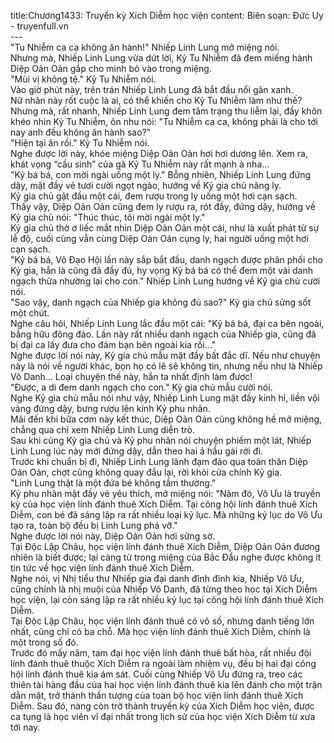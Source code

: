 title:Chương1433: Truyền kỳ Xích Diễm học viện
content:
Biên soạn: Đức Uy - truyenfull.vn<br>---<br>"Tu Nhiễm ca ca không ăn hành!" Nhiếp Linh Lung mở miệng nói.<br>Nhưng mà, Nhiếp Linh Lung vừa dứt lời, Kỷ Tu Nhiễm đã đem miếng hành Diệp Oản Oản gắp cho mình bỏ vào trong miệng.<br>"Mùi vị không tệ." Kỷ Tu Nhiễm nói.<br>Vào giờ phút này, trên trán Nhiếp Linh Lung đã bắt đầu nổi gân xanh.<br>Nữ nhân này rốt cuộc là ai, có thể khiến cho Kỷ Tu Nhiễm làm như thế?<br>Nhưng mà, rất nhanh, Nhiếp Linh Lung đem tâm trạng thu liễm lại, đầy khôn khéo nhìn Kỷ Tu Nhiễm, ôn nhu nói: "Tu Nhiễm ca ca, không phải là cho tới nay anh đều không ăn hành sao?"<br>"Hiện tại ăn rồi." Kỷ Tu Nhiễm nói.<br>Nghe được lời này, khóe miệng Diệp Oản Oản hơi hơi dương lên. Xem ra, khát vọng “cầu sinh” của gã Kỷ Tu Nhiễm này rất mạnh à nha…<br>"Kỷ bá bá, con mời ngài uống một ly." Bỗng nhiên, Nhiếp Linh Lung đứng dậy, mặt đầy vẻ tươi cười ngọt ngào, hướng về Kỷ gia chủ nâng ly.<br>Kỷ gia chủ gật đầu một cái, đem rượu trong ly uống một hơi cạn sạch.<br>Thấy vậy, Diệp Oản Oản cũng đem ly rượu ra, rót đầy, đứng dậy, hướng về Kỷ gia chủ nói: "Thúc thúc, tôi mời ngài một ly."<br>Kỷ gia chủ thờ ơ liếc mắt nhìn Diệp Oản Oản một cái, như là xuất phát từ sự lễ độ, cuối cùng vẫn cùng Diệp Oản Oản cụng ly, hai người uống một hơi cạn sạch.<br>"Kỷ bá bá, Võ Đạo Hội lần này sắp bắt đầu, danh ngạch được phân phối cho Kỷ gia, hẳn là cũng đã đầy đủ, hy vọng Kỷ bá bá có thể đem một vài danh ngạch thừa nhường lại cho con." Nhiếp Linh Lung hướng về Kỷ gia chủ cười nói.<br>"Sao vậy, danh ngạch của Nhiếp gia không đủ sao?" Kỷ gia chủ sửng sốt một chút.<br>Nghe câu hỏi, Nhiếp Linh Lung lắc đầu một cái: "Kỷ bá bá, đại ca bên ngoài, bằng hữu đông đảo. Lần này rất nhiều danh ngạch của Nhiếp gia, cũng đã bị đại ca lấy đưa cho đám bạn bên ngoài kia rồi..."<br>Nghe được lời nói này, Kỷ gia chủ mẫu mặt đầy bất đắc dĩ. Nếu như chuyện này là nói về người khác, bọn họ có lẽ sẽ không tin, nhưng nếu như là Nhiếp Vô Danh... Loại chuyện thế này, hắn ta nhất định làm được!<br>"Được, a di đem danh ngạch cho con." Kỷ gia chủ mẫu cười nói.<br>Nghe Kỷ gia chủ mẫu nói như vậy, Nhiếp Linh Lung mặt đầy kinh hỉ, liền vội vàng đứng dậy, bưng rượu lên kính Kỷ phu nhân.<br>Mãi đến khi bữa cơm này kết thúc, Diệp Oản Oản cũng không hề mở miệng, chẳng qua chỉ xem Nhiếp Linh Lung diễn trò.<br>Sau khi cùng Kỷ gia chủ và Kỷ phu nhân nói chuyện phiếm một lát, Nhiếp Linh Lung lúc này mới đứng dậy, dẫn theo hai ả hầu gái rời đi.<br>Trước khi chuẩn bị đi, Nhiếp Linh Lung lãnh đạm đảo qua toàn thân Diệp Oản Oản, chợt cũng không quay đầu lại, rời khỏi cửa chính Kỷ gia.<br>"Linh Lung thật là một đứa bé không tầm thường."<br>Kỷ phu nhân mặt đầy vẻ yêu thích, mở miệng nói: "Năm đó, Vô Ưu là truyền kỳ của học viện lính đánh thuê Xích Diễm. Tại công hội lính đánh thuê Xích Diễm, con bé đã sáng lập ra rất nhiều loại kỷ lục. Mà những kỷ lục do Vô Ưu tạo ra, toàn bộ đều bị Linh Lung phá vỡ."<br>Nghe được lời nói này, Diệp Oản Oản hơi sững sờ.<br>Tại Độc Lập Châu, học viện lính đánh thuê Xích Diễm, Diệp Oản Oản đương nhiên là biết được; lại càng từ trong miệng của Bắc Đẩu nghe được không ít tin tức về học viện lính đánh thuê Xích Diễm.<br>Nghe nói, vị Nhị tiểu thư Nhiếp gia đại danh đỉnh đỉnh kia, Nhiếp Vô Ưu, cũng chính là nhị muội của Nhiếp Vô Danh, đã từng theo học tại Xích Diễm học viện, lại còn sáng lập ra rất nhiều kỷ lục tại công hội lính đánh thuê Xích Diễm.<br>Tại Độc Lập Châu, học viện lính đánh thuê có vô số, nhưng danh tiếng lớn nhất, cũng chỉ có ba chỗ. Mà học viện lính đánh thuê Xích Diễm, chính là một trong số đó.<br>Trước đó mấy năm, tam đại học viện lính đánh thuê bất hòa, rất nhiều đội lính đánh thuê thuộc Xích Diễm ra ngoài làm nhiệm vụ, đều bị hai đại công hội lính đánh thuê kia ám sát. Cuối cùng Nhiếp Vô Ưu đứng ra, treo các thiên tài hàng đầu của hai học viện lính đánh thuê kia lên đánh cho một trận dằn mặt, trở thành thần tượng của toàn bộ học viện lính đánh thuê Xích Diễm. Sau đó, nàng còn trở thành truyền kỳ của Xích Diễm học viện, được ca tụng là học viên vĩ đại nhất trong lịch sử của học viện Xích Diễm từ xưa tới nay.
